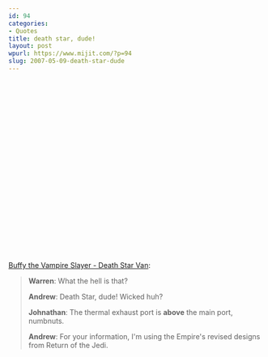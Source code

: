 ```yaml
---
id: 94
categories:
- Quotes
title: death star, dude!
layout: post
wpurl: https://www.mijit.com/?p=94
slug: 2007-05-09-death-star-dude
---
```

<object width="425" height="344"><param name="movie" value="https://www.youtube.com/v/l5vF1nl6b0M&hl=en&fs=1"></param><param name="allowFullScreen" value="true"></param><param name="allowscriptaccess" value="always"></param><embed src="https://www.youtube.com/v/l5vF1nl6b0M&hl=en&fs=1" type="application/x-shockwave-flash" allowscriptaccess="always" allowfullscreen="true" width="425" height="344"></embed></object>

<a href="https://www.youtube.com/watch?v=iI-SQzKtNJM">Buffy the Vampire Slayer - Death Star Van</a>:

<blockquote><strong>Warren</strong>: What the hell is that?

<strong>Andrew</strong>: Death Star, dude! Wicked huh?

<strong>Johnathan</strong>: The thermal exhaust port is <strong>above</strong> the main port, numbnuts.

<strong>Andrew</strong>: For your information, I'm using the Empire's revised designs from Return of the Jedi.</blockquote>
